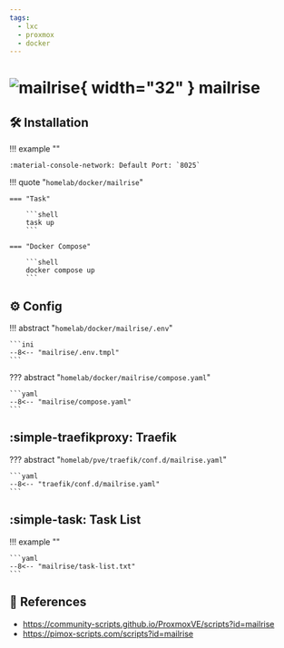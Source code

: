 ```yaml
---
tags:
  - lxc
  - proxmox
  - docker
---
```

# ![mailrise](https://raw.githubusercontent.com/YoRyan/mailrise/refs/heads/main/src/mailrise/asset/mailrise-info-128x128.png){ width="32" } mailrise

## :hammer_and_wrench: Installation

!!! example ""

    :material-console-network: Default Port: `8025`

!!! quote "`homelab/docker/mailrise`"

    === "Task"
    
        ```shell
        task up
        ```

    === "Docker Compose"
    
        ```shell
        docker compose up
        ```

## :gear: Config

!!! abstract "`homelab/docker/mailrise/.env`"

    ```ini
    --8<-- "mailrise/.env.tmpl"
    ```

??? abstract "`homelab/docker/mailrise/compose.yaml`"

    ```yaml
    --8<-- "mailrise/compose.yaml"
    ```

## :simple-traefikproxy: Traefik

??? abstract "`homelab/pve/traefik/conf.d/mailrise.yaml`"

    ```yaml
    --8<-- "traefik/conf.d/mailrise.yaml"
    ```

## :simple-task: Task List

!!! example ""

    ```yaml
    --8<-- "mailrise/task-list.txt"
    ```

## :link: References

- <https://community-scripts.github.io/ProxmoxVE/scripts?id=mailrise>
- <https://pimox-scripts.com/scripts?id=mailrise>
